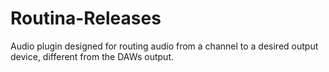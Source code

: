 # Routina-Releases
Audio plugin designed for routing audio from a channel to a desired output device, different from the DAWs output.
